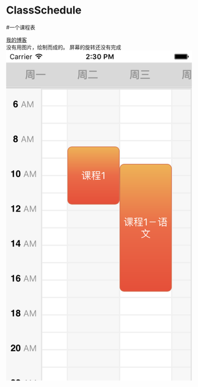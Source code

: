 # ClassSchedule
#一个课程表
 
[我的博客](http://blog.csdn.net/cai610182473 "盐城小菜")  
没有用图片，绘制而成的。
屏幕的旋转还没有完成
![](https://github.com/LitterCai/ClassSchedule/raw/master/SimulatorScreen.png)  
